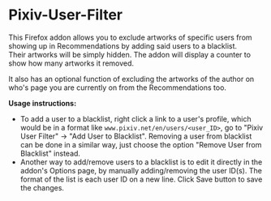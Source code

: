 # Pixiv-User-Filter
This Firefox addon allows you to exclude artworks of specific users from showing up in Recommendations by adding said users to a blacklist.   
Their artworks will be simply hidden. The addon will display a counter to show how many artworks it removed. 
  
It also has an optional function of excluding the artworks of the author on who's page you are currently on from the Recommendations too.
  
**Usage instructions:**
  
* To add a user to a blacklist, right click a link to a user's profile, which would be in a format like `www.pixiv.net/en/users/<user_ID>`, go to "Pixiv User Filter" -> "Add User to Blacklist". Removing a user from blacklist can be done in a similar way, just choose the option "Remove User from Blacklist" instead.
* Another way to add/remove users to a blacklist is to edit it directly in the addon's Options page, by manually adding/removing the user ID(s). The format of the list is each user ID on a new line. Click Save button to save the changes.
